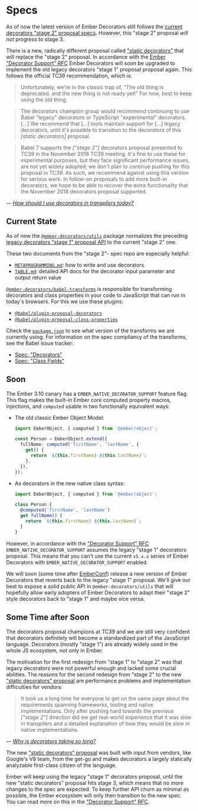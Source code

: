 # Specs

As of now the latest version of Ember Decorators still follows the
[current decorators "stage 2" proposal specs][proposal-stage-2].
However, this "stage 2" proposal _will not_ progress to stage 3.

There is a new, radically different proposal called
["static decorators"][proposal-static-decorators] that will replace the "stage
2" proposal. In accordance with the
[Ember "Decorator Support" RFC][rfc-decorator-support] Ember Decorators will
soon be upgraded to implement the old legacy decorators "stage 1" proposal
proposal again. This follows the official TC39 recommendation, which is:

> Unfortunately, we're in the classic trap of, "The old thing is deprecated, and
> the new thing is not ready yet!" For now, best to keep using the old thing.

> The decorators champion group would recommend continuing to use Babel "legacy"
> decorators or TypeScript "experimental" decorators. [...] We recommend that
> [...] tools maintain support for [...] legacy decorators, until it's possible
> to transition to the decorators of this _[static decorators]_ proposal.

> Babel 7 supports the _["stage 2"]_ decorators proposal presented to TC39 in
> the November 2018 TC39 meeting. It's fine to use these for experimental
> purposes, but they face significant performance issues, are not yet widely
> adopted; we don't plan to continue pushing for this proposal in TC39. As such,
> we recommend against using this version for serious work. In follow-on
> proposals to add more built-in decorators, we hope to be able to recover the
> extra functionality that the November 2018 decorators proposal supported.

— _[How should I use decorators in transpilers today?][tc39-recommendation]_

[proposal-stage-2]: https://github.com/tc39/proposal-decorators
[proposal-static-decorators]: https://github.com/tc39/proposal-decorators/pull/250
[rfc-decorator-support]: https://github.com/emberjs/rfcs/blob/3cd45c8b6f037bc29dcd104f8b996c27db66d568/text/0000-decorator-support.md
[tc39-recommendation]: https://github.com/tc39/proposal-decorators/tree/static#how-should-i-use-decorators-in-transpilers-today

## Current State

As of now the [`@ember-decorators/utils`](https://github.com/ember-decorators/ember-decorators/tree/master/packages/utils)
package normalizes the preceding [legacy decorators "stage 1" proposal API](https://github.com/loganfsmyth/babel-plugin-transform-decorators-legacy#why-legacy)
to the current "stage 2" one.

These two documents from the "stage 2"- spec repo are especially helpful:

- [`METAPROGRAMMING.md`](https://github.com/tc39/proposal-decorators/blob/master/METAPROGRAMMING.md):
  how to write and use decorators
- [`TABLE.md`](https://github.com/tc39/proposal-decorators/blob/master/TABLE.md):
  detailed API docs for the decorator input parameter and output return value

[`@ember-decorators/babel-transforms`](https://github.com/ember-decorators/ember-decorators/blob/master/packages/babel-transforms/)
is responsible for transforming decorators and class properties in your code to
JavaScript that can run in today's browsers. For this we use these plugins:

- [`@babel/plugin-proposal-decorators`](https://github.com/babel/babel/tree/master/packages/babel-plugin-proposal-decorators)
- [`@babel/plugin-proposal-class-properties`](https://github.com/babel/babel/tree/master/packages/babel-plugin-proposal-class-properties)

Check the [`package.json`](https://github.com/ember-decorators/ember-decorators/blob/master/packages/babel-transforms/package.json)
to see what version of the transforms we are currently using. For information on
the spec compliancy of the transforms, see the Babel issue tracker:

- [Spec: "Decorators"](https://github.com/babel/babel/pulls?utf8=%E2%9C%93&q=label%3A%22Spec%3A+Decorators%22)
- [Spec: "Class Fields"](https://github.com/babel/babel/pulls?utf8=%E2%9C%93&q=label%3A%22Spec%3A+Class+Fields%22)

## Soon

The Ember 3.10 canary has a `EMBER_NATIVE_DECORATOR_SUPPORT` feature flag. This
flag makes the built-in Ember core computed property macros, injections, and
`computed` usable in two functionally equivalent ways:

- The old classic Ember Object Model:

  ```ts
  import EmberObject, { computed } from '@ember/object';

  const Person = EmberObject.extend({
    fullName: computed('firstName', 'lastName', {
      get() {
        return `${this.firstName} ${this.lastName}`;
      },
    }),
  });
  ```

- As decorators in the new native class syntax:

  ```ts
  import EmberObject, { computed } from '@ember/object';

  class Person {
    @computed('firstName', 'lastName')
    get fullName() {
      return `${this.firstName} ${this.lastName}`;
    }
  }
  ```

However, in accordance with the ["Decorator Support" RFC][rfc-decorator-support]
`EMBER_NATIVE_DECORATOR_SUPPORT` assumes the legacy "stage 1" decorators
proposal. This means that you can't use the current `v5.x.x` series of Ember
Decorators with `EMBER_NATIVE_DECORATOR_SUPPORT` enabled.

We will soon (some time after [EmberConf][emberconf]) release a new version of
Ember Decorators that reverts back to the legacy "stage 1" proposal.
We'll give our best to expose a solid public API in `@ember-decorators/utils`
that will hopefully allow early adopters of Ember Decorators to adapt their
"stage 2" style decorators back to "stage 1" and maybe vice versa.

[emberconf]: https://emberconf.com/

## Some Time after Soon

The decorators proposal champions at TC39 and we are still very confident that
decorators definitely will become a standardized part of the JavaScript
language. Decorators (mostly "stage 1") are already widely used in the whole JS
ecosystem, not only in Ember.

The motivation for the first redesign from "stage 1" to "stage 2" was that
legacy decorators were not powerful enough and lacked some crucial abilities.
The reasons for the second redesign from "stage 2" to the new
["static decorators" proposal][proposal-static-decorators] are performance
problems and implementation difficulties for vendors:

> It took us a long time for everyone to get on the same page about the
> requirements spanning frameworks, tooling and native implementations. Only
> after pushing hard towards the previous _["stage 2"]_ direction did we get
> real-world experience that it was slow in transpilers and a detailed
> explanation of how they would be slow in native implementations.

— _[Why is decorators taking so long?][why-is-decorators-taking-so-long]_

[why-is-decorators-taking-so-long]: https://github.com/tc39/proposal-decorators/tree/static#why-is-decorators-taking-so-long

The new ["static decorators" proposal][proposal-static-decorators] was built
with input from vendors, like Google's V8 team, from the get-go and makes
decorators a largely statically analyzable first-class citizen of the language.

Ember will keep using the legacy "stage 1" decorators proposal, until the new
"static decorators" proposal hits stage 3, which means that no more changes to
the spec are expected. To keep further API churn as minimal as possible, the
Ember ecosystem will only then transition to the new spec. You can read more on
this in the ["Decorator Support" RFC][rfc-decorator-support].
